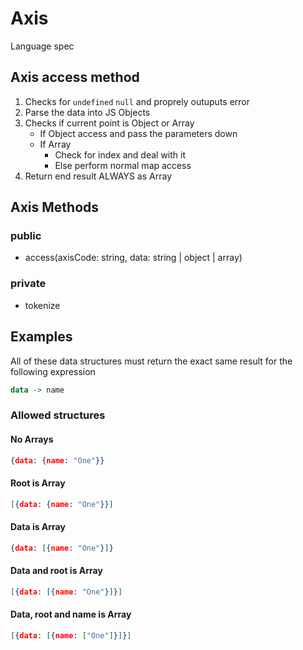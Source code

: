 # Axis

Language spec

## Axis access method

1. Checks for `undefined` `null` and proprely outuputs error
2. Parse the data into JS Objects
3. Checks if current point is Object or Array
    - If Object access and pass the parameters down
    - If Array 
        - Check for index and deal with it
        - Else perform normal map access
4. Return end result ALWAYS as Array

## Axis Methods

### public
- access(axisCode: string, data: string | object | array)

### private
- tokenize


## Examples
All of these data structures must return the exact same result for the following expression
```haskell
data -> name
```

### Allowed structures
#### No Arrays
```json
{data: {name: "One"}}
```
#### Root is Array
```json
[{data: {name: "One"}}]
```

#### Data is Array
```json
{data: [{name: "One"}]}
```

#### Data and root is Array
```json
[{data: [{name: "One"}]}]
```

#### Data, root and name is Array
```json
[{data: [{name: ["One"]}]}]
```